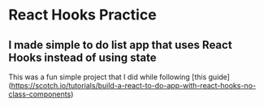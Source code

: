 # React Hooks Practice

## I made simple to do list app that uses React Hooks instead of using state

This was a fun simple project that I did while following [this guide] (https://scotch.io/tutorials/build-a-react-to-do-app-with-react-hooks-no-class-components) 
